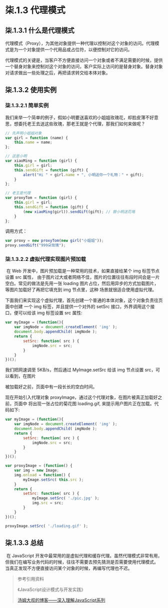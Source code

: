 # 柒.1.3  代理模式

## 柒.1.3.1 什么是代理模式

​	代理模式（Proxy），为其他对象提供一种代理以控制对这个对象的访问。代理模式是为一个对象提供一个代用品或占位符，以便控制对它的访问。

​	代理模式的关键是，当客户不方便直接访问一个对象或者不满足需要的时候，提供一个替身对象来控制对这个对象的访问，客户实际上访问的是替身对象。替身对象对请求做出一些处理之后，再把请求转交给本体对象。

## 柒.1.3.2 使用实例

### 	柒.1.3.2.1 简单实例

​	我们来举一个简单的例子，假如小明要送喜欢的小姐姐玫瑰花，却脸皮薄不好意思，想委托老王去送这些玫瑰，那老王就是个代理，那我们如何来做呢？

```js
// 先声明小姐姐对象
var girl = function (name) {
    this.name = name;
};

// 这是小明
var xiaoMing = function (girl) {
    this.girl = girl;
    this.sendGift = function (gift) {
        alert("Hi " + girl.name + ", 小明送你一个礼物：" + gift);
    }
};

// 老王是代理
var proxyTom = function (girl) {
    this.girl = girl;
    this.sendGift = function (gift) {
        (new xiaoMing(girl)).sendGift(gift); // 替小明送花咯
    }
};
```

调用方式：

```js
var proxy = new proxyTom(new girl("小姐姐"));
proxy.sendGift("999朵玫瑰");
```

### 柒.1.3.2.2 虚拟代理实现图片预加载

​	在 Web 开发中，图片预加载是一种常用的技术，如果直接给某个 img 标签节点设置 src 属性， 由于图片过大或者网络不佳，图片的位置往往有段时间会是一片空白。常见的做法是先用一张 loading 图片占位，然后用异步的方式加载图片，等图片加载好了再把它填充到 img 节点里，这种 场景就很适合使用虚拟代理。

​	下面我们来实现这个虚拟代理，首先创建一个普通的本体对象，这个对象负责往页面中创建 一个 img 标签，并且提供一个对外的 setSrc 接口，外界调用这个接口，便可以给该 img 标签设置
 src 属性:

```js
var myImage = (function(){
    var imgNode = document.createElement( 'img' );
    document.body.appendChild( imgNode );
    return {
        setSrc: function( src ) {
            imgNode.src = src;
        }
    }
})();
```

我们把网速调至 5KB/s，然后通过 MyImage.setSrc 给该 img 节点设置 src，可以看到，在图片

被加载好之前，页面中有一段长长的空白时间。

现在开始引入代理对象 proxyImage，通过这个代理对象，在图片被真正加载好之前，页面中
 将出现一张占位的菊花图 loading.gif, 来提示用户图片正在加载。代码如下:

```js
var myImage = (function(){
    var imgNode = document.createElement( 'img' );
    document.body.appendChild( imgNode );
    return {
        setSrc: function( src ) {
            imgNode.src = src;
        }
    }
})();

var proxyImage = (function() {
    var img = new Image;
    img.onload = function() {
        myImage.setSrc( this.src );
    }
    return {
        setSrc: function( src ) {
            myImage.setSrc( './pic.jpg' );
            img.src = src;
        }
    }
})();

proxyImage.setSrc( './loading.gif' );
```

## 柒.1.3.3 总结

​	在 JavaScript 开发中最常用的是虚拟代理和缓存代理。虽然代理模式非常有用，但我们在编写业务代码的时候，往往不需要去预先猜测是否需要使用代理模式。 当真正发现不方便直接访问某个对象的时候，再编写代理也不迟。



> 参考引用资料
>
> 《JavaScript设计模式与开发实践》
>
> [汤姆大叔的博客——深入理解JavaScript系列](https://link.jianshu.com/?t=http://www.cnblogs.com/TomXu/archive/2011/12/15/2288411.html)
